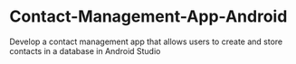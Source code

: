 # Contact-Management-App-Android
Develop a contact management app that allows users to create and store contacts in a database in Android Studio
